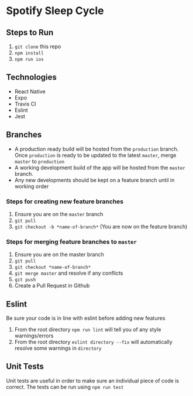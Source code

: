 # Spotify Sleep Cycle

## Steps to Run
1) `git clone` this repo
2) `npm install`
3) `npm run ios`

## Technologies
- React Native
- Expo
- Travis CI
- Eslint
- Jest

## Branches
- A production ready build will be hosted from the `production` branch. Once `production` is ready to be updated to the latest `master`, merge `master` to `production`
- A working development build of the app will be hosted from the `master` branch.
- Any new developments should be kept on a feature branch until in working order

### Steps for creating new feature branches
1) Ensure you are on the `master` branch
2) `git pull`
3) `git checkout -b *name-of-branch*` (You are now on the feature branch)

### Steps for merging feature branches to `master`
1) Ensure you are on the master branch
2) `git pull`
3) `git checkout *name-of-branch*`
4) `git merge master` and resolve if any conflicts
5) `git push`
6) Create a Pull Request in Github

## Eslint
Be sure your code is in line with eslint before adding new features
1) From the root directory `npm run lint` will tell you of any style warnings/errors
2) From the root directory `eslint directory --fix` will automatically resolve some warnings in `directory`

## Unit Tests
Unit tests are useful in order to make sure an individual piece of code is correct. The tests can be run using `npm run test`